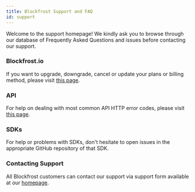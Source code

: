 ```yaml
---
title: Blockfrost Support and FAQ
id: support
---
```


Welcome to the support homepage! We kindly ask you to browse through our database of Frequently Asked Questions and issues before contacting our support.

### Blockfrost.io

If you want to upgrade, downgrade, cancel or update your plans or billing method, please visit [this page](/overview/plans-and-billing).

### API

For help on dealing with most common API HTTP error codes, please visit [this page](/start-building#common-situations).

### SDKs

For help or problems with SDKs, don't hesitate to open issues in the appropriate GitHub repository of that SDK.

### Contacting Support

All Blockfrost customers can contact our support via support form available at our [homepage](https://blockfrost.io/).
